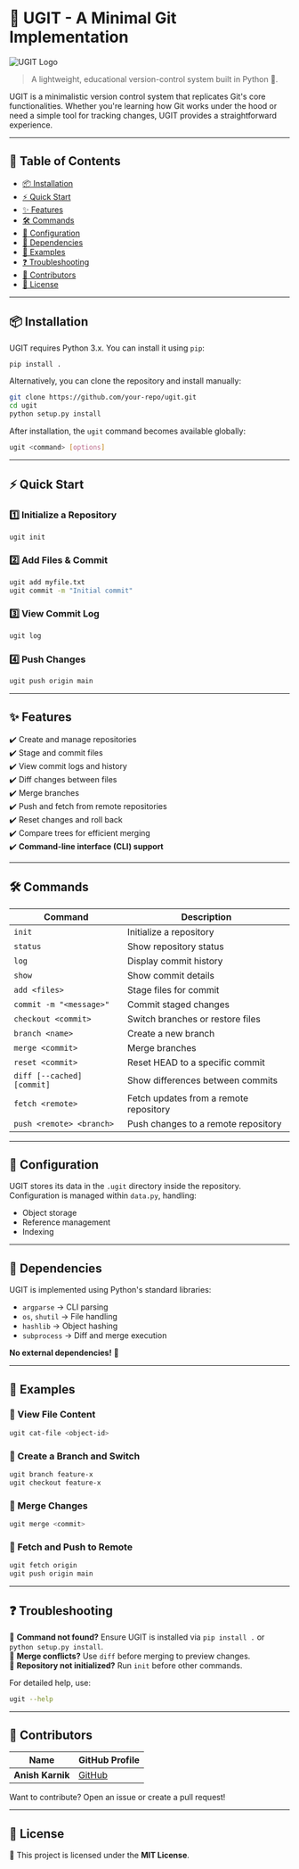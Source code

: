 # 🚀 UGIT - A Minimal Git Implementation

![UGIT Logo](https://encrypted-tbn0.gstatic.com/images?q=tbn:ANd9GcQiwMRyK4rv7q_Ocr4uQk_3fD4PAyqr_6GbxQ&s)  

> A lightweight, educational version-control system built in Python 🐍.

UGIT is a minimalistic version control system that replicates Git's core functionalities. Whether you're learning how Git works under the hood or need a simple tool for tracking changes, UGIT provides a straightforward experience.

---

## 📖 Table of Contents

- [📦 Installation](#-installation)
- [⚡ Quick Start](#-quick-start)
- [✨ Features](#-features)
- [🛠️ Commands](#️-commands)
- [🔧 Configuration](#-configuration)
- [📜 Dependencies](#-dependencies)
- [📌 Examples](#-examples)
- [❓ Troubleshooting](#-troubleshooting)
- [👥 Contributors](#-contributors)
- [📜 License](#-license)

---

## 📦 Installation

UGIT requires Python 3.x. You can install it using `pip`:

```sh
pip install .
```

Alternatively, you can clone the repository and install manually:

```sh
git clone https://github.com/your-repo/ugit.git
cd ugit
python setup.py install
```

After installation, the `ugit` command becomes available globally:

```sh
ugit <command> [options]
```

---

## ⚡ Quick Start

### 1️⃣ Initialize a Repository
```sh
ugit init
```

### 2️⃣ Add Files & Commit
```sh
ugit add myfile.txt
ugit commit -m "Initial commit"
```

### 3️⃣ View Commit Log
```sh
ugit log
```

### 4️⃣ Push Changes
```sh
ugit push origin main
```

---

## ✨ Features

✔️ Create and manage repositories  
✔️ Stage and commit files  
✔️ View commit logs and history  
✔️ Diff changes between files  
✔️ Merge branches  
✔️ Push and fetch from remote repositories  
✔️ Reset changes and roll back  
✔️ Compare trees for efficient merging  
✔️ **Command-line interface (CLI) support**  

---

## 🛠️ Commands

| Command                     | Description |
|-----------------------------|-------------|
| `init`                      | Initialize a repository |
| `status`                    | Show repository status |
| `log`                       | Display commit history |
| `show`                      | Show commit details |
| `add <files>`               | Stage files for commit |
| `commit -m "<message>"`     | Commit staged changes |
| `checkout <commit>`         | Switch branches or restore files |
| `branch <name>`             | Create a new branch |
| `merge <commit>`            | Merge branches |
| `reset <commit>`            | Reset HEAD to a specific commit |
| `diff [--cached] [commit]`  | Show differences between commits |
| `fetch <remote>`            | Fetch updates from a remote repository |
| `push <remote> <branch>`    | Push changes to a remote repository |

---

## 🔧 Configuration

UGIT stores its data in the `.ugit` directory inside the repository. Configuration is managed within `data.py`, handling:

- Object storage
- Reference management
- Indexing

---

## 📜 Dependencies

UGIT is implemented using Python's standard libraries:

- `argparse` → CLI parsing  
- `os`, `shutil` → File handling  
- `hashlib` → Object hashing  
- `subprocess` → Diff and merge execution  

**No external dependencies!** 🎉

---

## 📌 Examples

### 📍 View File Content
```sh
ugit cat-file <object-id>
```

### 📍 Create a Branch and Switch
```sh
ugit branch feature-x
ugit checkout feature-x
```

### 📍 Merge Changes
```sh
ugit merge <commit>
```

### 📍 Fetch and Push to Remote
```sh
ugit fetch origin
ugit push origin main
```

---

## ❓ Troubleshooting

🔹 **Command not found?** Ensure UGIT is installed via `pip install .` or `python setup.py install`.  
🔹 **Merge conflicts?** Use `diff` before merging to preview changes.  
🔹 **Repository not initialized?** Run `init` before other commands.  

For detailed help, use:
```sh
ugit --help
```

---

## 👥 Contributors

| Name         | GitHub Profile |
|-------------|---------------|
| **Anish Karnik** | [GitHub](https://github.com/anish-karnik) |

Want to contribute? Open an issue or create a pull request!

---

## 📜 License

📄 This project is licensed under the **MIT License**.
